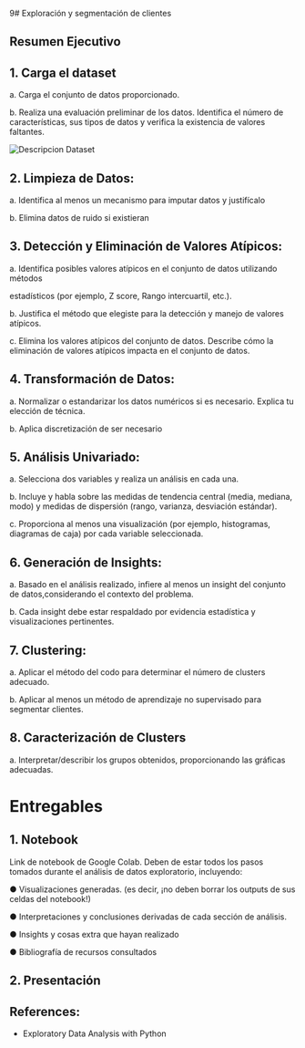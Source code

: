 9# Exploración y segmentación de clientes

## Resumen Ejecutivo

## 1. Carga el dataset
a. Carga el conjunto de datos proporcionado.

b. Realiza una evaluación preliminar de los datos. Identifica el número de características, sus tipos de datos y verifica la existencia de valores faltantes.

![Descripcion Dataset](https://github.com/leticiatituana/EDA-Bank-Data/blob/main/outputs/images/Descripcion_datos.png)

## 2. Limpieza de Datos:
a. Identifica al menos un mecanismo para imputar datos y justifícalo

b. Elimina datos de ruido si existieran

## 3. Detección y Eliminación de Valores Atípicos:
a. Identifica posibles valores atípicos en el conjunto de datos utilizando métodos

estadísticos (por ejemplo, Z score, Rango intercuartil, etc.).

b. Justifica el método que elegiste para la detección y manejo de valores atípicos.

c. Elimina los valores atípicos del conjunto de datos. Describe cómo la eliminación
de valores atípicos impacta en el conjunto de datos.
## 4. Transformación de Datos:
a. Normalizar o estandarizar los datos numéricos si es necesario. Explica tu elección de técnica.

b. Aplica discretización de ser necesario

## 5. Análisis Univariado:
a. Selecciona dos variables y realiza un análisis en cada una.

b. Incluye y habla sobre las medidas de tendencia central (media, mediana, modo) y medidas de dispersión (rango, varianza, desviación estándar).

c. Proporciona al menos una visualización (por ejemplo, histogramas, diagramas de caja) por cada variable seleccionada.

## 6. Generación de Insights:
a. Basado en el análisis realizado, infiere al menos un insight del conjunto de datos,considerando el contexto del problema.

b. Cada insight debe estar respaldado por evidencia estadística y visualizaciones pertinentes.

## 7. Clustering:
a. Aplicar el método del codo para determinar el número de clusters adecuado.

b. Aplicar al menos un método de aprendizaje no supervisado para segmentar clientes.

## 8. Caracterización de Clusters
a. Interpretar/describir los grupos obtenidos, proporcionando las gráficas adecuadas.

# Entregables
## 1. Notebook
Link de notebook de Google Colab. Deben de estar todos los pasos tomados durante el análisis de datos exploratorio, incluyendo:

● Visualizaciones generadas. (es decir, ¡no deben borrar los outputs de sus celdas del notebook!)

● Interpretaciones y conclusiones derivadas de cada sección de análisis.

● Insights y cosas extra que hayan realizado

● Bibliografía de recursos consultados

## 2. Presentación

## References:

- Exploratory Data Analysis with Python
